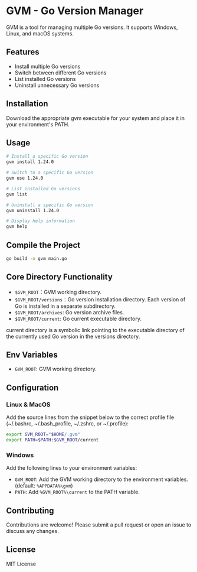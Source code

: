 # GVM - Go Version Manager

GVM is a tool for managing multiple Go versions. It supports Windows, Linux, and macOS systems.

## Features

- Install multiple Go versions
- Switch between different Go versions
- List installed Go versions
- Uninstall unnecessary Go versions

## Installation

Download the appropriate gvm executable for your system and place it in your environment's PATH.


## Usage

```bash
# Install a specific Go version
gvm install 1.24.0

# Switch to a specific Go version
gvm use 1.24.0

# List installed Go versions
gvm list

# Uninstall a specific Go version
gvm uninstall 1.24.0

# Display help information
gvm help
```

## Compile the Project

```bash
go build -o gvm main.go
```

## Core Directory Functionality

- `$GVM_ROOT`：GVM working directory.
- `$GVM_ROOT/versions`：Go version installation directory. Each version of Go is installed in a separate subdirectory.
- `$GVM_ROOT/archives`: Go version archive files.
- `$GVM_ROOT/current`: Go current executable directory.

current directory is a symbolic link pointing to the executable directory of the currently used Go version in the versions directory.

## Env Variables

- `GVM_ROOT`: GVM working directory.

## Configuration

### Linux & MacOS

Add the source lines from the snippet below to the correct profile file (~/.bashrc, ~/.bash_profile, ~/.zshrc, or ~/.profile):

```bash
export GVM_ROOT="$HOME/.gvm" 
export PATH=$PATH:$GVM_ROOT/current
```

### Windows

Add the following lines to your environment variables:

- `GVM_ROOT`: Add the GVM working directory to the environment variables. (default: `%APPDATA%\gvm`)
- `PATH`: Add `%GVM_ROOT%\current` to the PATH variable.

## Contributing

Contributions are welcome! Please submit a pull request or open an issue to discuss any changes.

## License

MIT License